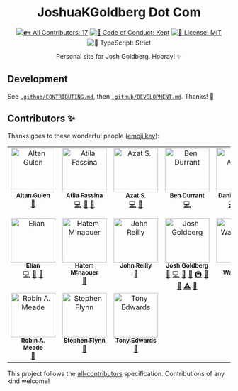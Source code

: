 <h1 align="center">JoshuaKGoldberg Dot Com</h1>

<p align="center">
	<!-- prettier-ignore-start -->
	<!-- ALL-CONTRIBUTORS-BADGE:START - Do not remove or modify this section -->
	<a href="#contributors" target="_blank"><img alt="👪 All Contributors: 17" src="https://img.shields.io/badge/%F0%9F%91%AA_all_contributors-17-21bb42.svg" /></a>
<!-- ALL-CONTRIBUTORS-BADGE:END -->
	<!-- prettier-ignore-end -->
	<a href="https://github.com/JoshuaKGoldberg/dot-com/blob/main/.github/CODE_OF_CONDUCT.md" target="_blank"><img alt="🤝 Code of Conduct: Kept" src="https://img.shields.io/badge/%F0%9F%A4%9D_code_of_conduct-kept-21bb42" /></a>
	<a href="https://github.com/JoshuaKGoldberg/dot-com/blob/main/LICENSE.md" target="_blank"><img alt="📝 License: MIT" src="https://img.shields.io/badge/%F0%9F%93%9D_license-MIT-21bb42.svg"></a>
	<img alt="💪 TypeScript: Strict" src="https://img.shields.io/badge/%F0%9F%92%AA_typescript-strict-21bb42.svg" />
</p>

<p align="center">
    Personal site for Josh Goldberg.
    Hooray! ✨
</p>

## Development

See [`.github/CONTRIBUTING.md`](./.github/CONTRIBUTING.md), then [`.github/DEVELOPMENT.md`](./.github/DEVELOPMENT.md).
Thanks! 💖

## Contributors ✨

Thanks goes to these wonderful people ([emoji key](https://allcontributors.org/docs/en/emoji-key)):

<!-- ALL-CONTRIBUTORS-LIST:START - Do not remove or modify this section -->
<!-- prettier-ignore-start -->
<!-- markdownlint-disable -->
<table>
  <tbody>
    <tr>
      <td align="center" valign="top" width="14.28%"><a href="https://github.com/agulen"><img src="https://avatars.githubusercontent.com/u/3536080?v=4?s=100" width="100px;" alt="Altan Gulen"/><br /><sub><b>Altan Gulen</b></sub></a><br /><a href="#ideas-agulen" title="Ideas, Planning, & Feedback">🤔</a></td>
      <td align="center" valign="top" width="14.28%"><a href="https://atila.io/"><img src="https://avatars.githubusercontent.com/u/2382552?v=4?s=100" width="100px;" alt="Atila Fassina"/><br /><sub><b>Atila Fassina</b></sub></a><br /><a href="https://github.com/JoshuaKGoldberg/dot-com/commits?author=atilafassina" title="Code">💻</a> <a href="https://github.com/JoshuaKGoldberg/dot-com/issues?q=author%3Aatilafassina" title="Bug reports">🐛</a> <a href="#ideas-atilafassina" title="Ideas, Planning, & Feedback">🤔</a></td>
      <td align="center" valign="top" width="14.28%"><a href="https://azat.io"><img src="https://avatars.githubusercontent.com/u/5698350?v=4?s=100" width="100px;" alt="Azat S."/><br /><sub><b>Azat S.</b></sub></a><br /><a href="https://github.com/JoshuaKGoldberg/dot-com/commits?author=azat-io" title="Code">💻</a> <a href="#ideas-azat-io" title="Ideas, Planning, & Feedback">🤔</a></td>
      <td align="center" valign="top" width="14.28%"><a href="https://github.com/EskiMojo14"><img src="https://avatars.githubusercontent.com/u/18308300?v=4?s=100" width="100px;" alt="Ben Durrant"/><br /><sub><b>Ben Durrant</b></sub></a><br /><a href="https://github.com/JoshuaKGoldberg/dot-com/commits?author=eskimojo14" title="Code">💻</a></td>
      <td align="center" valign="top" width="14.28%"><a href="https://danieljcafonso.com/"><img src="https://avatars.githubusercontent.com/u/35337607?v=4?s=100" width="100px;" alt="Daniel Afonso"/><br /><sub><b>Daniel Afonso</b></sub></a><br /><a href="https://github.com/JoshuaKGoldberg/dot-com/commits?author=danieljcafonso" title="Code">💻</a> <a href="https://github.com/JoshuaKGoldberg/dot-com/issues?q=author%3Adanieljcafonso" title="Bug reports">🐛</a> <a href="#tool-danieljcafonso" title="Tools">🔧</a></td>
      <td align="center" valign="top" width="14.28%"><a href="https://js.arcgis.com"><img src="https://avatars.githubusercontent.com/u/828058?v=4?s=100" width="100px;" alt="Dasa Paddock"/><br /><sub><b>Dasa Paddock</b></sub></a><br /><a href="https://github.com/JoshuaKGoldberg/dot-com/issues?q=author%3Adasa" title="Bug reports">🐛</a></td>
      <td align="center" valign="top" width="14.28%"><a href="https://edward-vonschondorf.dev/"><img src="https://avatars.githubusercontent.com/u/54784448?v=4?s=100" width="100px;" alt="Edward Vonschondorf"/><br /><sub><b>Edward Vonschondorf</b></sub></a><br /><a href="https://github.com/JoshuaKGoldberg/dot-com/issues?q=author%3Atorvec" title="Bug reports">🐛</a></td>
    </tr>
    <tr>
      <td align="center" valign="top" width="14.28%"><a href="https://www.elian.codes"><img src="https://avatars.githubusercontent.com/u/15145918?v=4?s=100" width="100px;" alt="Elian"/><br /><sub><b>Elian</b></sub></a><br /><a href="https://github.com/JoshuaKGoldberg/dot-com/commits?author=eliancodes" title="Code">💻</a> <a href="https://github.com/JoshuaKGoldberg/dot-com/issues?q=author%3Aeliancodes" title="Bug reports">🐛</a> <a href="#tool-eliancodes" title="Tools">🔧</a></td>
      <td align="center" valign="top" width="14.28%"><a href="http://mnaouer.tn"><img src="https://avatars.githubusercontent.com/u/19950216?v=4?s=100" width="100px;" alt="Hatem M'naouer"/><br /><sub><b>Hatem M'naouer</b></sub></a><br /><a href="https://github.com/JoshuaKGoldberg/dot-com/issues?q=author%3Ahatemmn" title="Bug reports">🐛</a></td>
      <td align="center" valign="top" width="14.28%"><a href="https://johnnyreilly.com/"><img src="https://avatars.githubusercontent.com/u/1010525?v=4?s=100" width="100px;" alt="John Reilly"/><br /><sub><b>John Reilly</b></sub></a><br /><a href="https://github.com/JoshuaKGoldberg/dot-com/issues?q=author%3Ajohnnyreilly" title="Bug reports">🐛</a></td>
      <td align="center" valign="top" width="14.28%"><a href="http://www.joshuakgoldberg.com"><img src="https://avatars.githubusercontent.com/u/3335181?v=4?s=100" width="100px;" alt="Josh Goldberg"/><br /><sub><b>Josh Goldberg</b></sub></a><br /><a href="https://github.com/JoshuaKGoldberg/dot-com/issues?q=author%3AJoshuaKGoldberg" title="Bug reports">🐛</a> <a href="https://github.com/JoshuaKGoldberg/dot-com/commits?author=JoshuaKGoldberg" title="Code">💻</a> <a href="https://github.com/JoshuaKGoldberg/dot-com/commits?author=JoshuaKGoldberg" title="Documentation">📖</a> <a href="#ideas-JoshuaKGoldberg" title="Ideas, Planning, & Feedback">🤔</a> <a href="#infra-JoshuaKGoldberg" title="Infrastructure (Hosting, Build-Tools, etc)">🚇</a> <a href="#maintenance-JoshuaKGoldberg" title="Maintenance">🚧</a> <a href="https://github.com/JoshuaKGoldberg/dot-com/pulls?q=is%3Apr+reviewed-by%3AJoshuaKGoldberg" title="Reviewed Pull Requests">👀</a> <a href="https://github.com/JoshuaKGoldberg/dot-com/commits?author=JoshuaKGoldberg" title="Tests">⚠️</a> <a href="#tool-JoshuaKGoldberg" title="Tools">🔧</a></td>
      <td align="center" valign="top" width="14.28%"><a href="https://github.com/kirkwaiblinger"><img src="https://avatars.githubusercontent.com/u/53019676?v=4?s=100" width="100px;" alt="Kirk Waiblinger"/><br /><sub><b>Kirk Waiblinger</b></sub></a><br /><a href="https://github.com/JoshuaKGoldberg/dot-com/commits?author=kirkwaiblinger" title="Code">💻</a></td>
      <td align="center" valign="top" width="14.28%"><a href="https://michaeldeboey.be"><img src="https://avatars.githubusercontent.com/u/6643991?v=4?s=100" width="100px;" alt="Michaël De Boey"/><br /><sub><b>Michaël De Boey</b></sub></a><br /><a href="https://github.com/JoshuaKGoldberg/dot-com/issues?q=author%3Amichaeldeboey" title="Bug reports">🐛</a></td>
      <td align="center" valign="top" width="14.28%"><a href="https://paulisaweso.me/"><img src="https://avatars.githubusercontent.com/u/6335792?v=4?s=100" width="100px;" alt="Paul Esch-Laurent"/><br /><sub><b>Paul Esch-Laurent</b></sub></a><br /><a href="#ideas-pinjasaur" title="Ideas, Planning, & Feedback">🤔</a></td>
    </tr>
    <tr>
      <td align="center" valign="top" width="14.28%"><a href="https://github.com/robin-a-meade"><img src="https://avatars.githubusercontent.com/u/1343270?v=4?s=100" width="100px;" alt="Robin A. Meade"/><br /><sub><b>Robin A. Meade</b></sub></a><br /><a href="https://github.com/JoshuaKGoldberg/dot-com/issues?q=author%3Arobin-a-meade" title="Bug reports">🐛</a></td>
      <td align="center" valign="top" width="14.28%"><a href="https://github.com/sxflynn"><img src="https://avatars.githubusercontent.com/u/2034081?v=4?s=100" width="100px;" alt="Stephen Flynn"/><br /><sub><b>Stephen Flynn</b></sub></a><br /><a href="https://github.com/JoshuaKGoldberg/dot-com/issues?q=author%3Asxflynn" title="Bug reports">🐛</a></td>
      <td align="center" valign="top" width="14.28%"><a href="https://tonyedwardspz.co.uk/"><img src="https://avatars.githubusercontent.com/u/6146746?v=4?s=100" width="100px;" alt="Tony Edwards"/><br /><sub><b>Tony Edwards</b></sub></a><br /><a href="#ideas-tonyedwardspz" title="Ideas, Planning, & Feedback">🤔</a></td>
    </tr>
  </tbody>
</table>

<!-- markdownlint-restore -->
<!-- prettier-ignore-end -->

<!-- ALL-CONTRIBUTORS-LIST:END -->

This project follows the [all-contributors](https://github.com/all-contributors/all-contributors) specification.
Contributions of any kind welcome!
